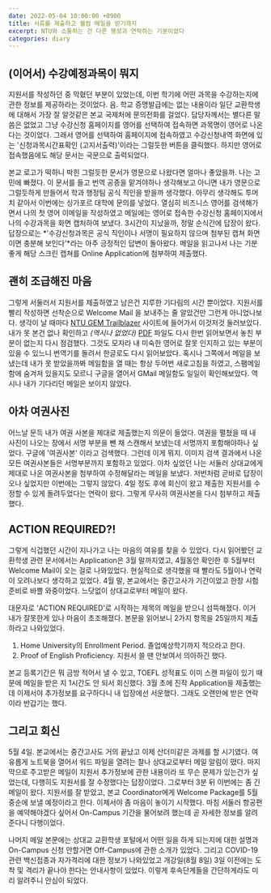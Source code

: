 ```yaml
---
date: 2022-05-04 10:00:00 +0900
title: 서류를 제출하고 웰컴 메일을 받기까지
excerpt: NTU와 소통하는 건 다른 행성과 연락하는 기분이었다
categories: diary
---
```


## (이어서) 수강예정과목이 뭐지

지원서를 작성하던 중 막혔던 부분이 있었는데, 이번 학기에 어떤 과목을
수강하는지에 관한 정보를 제공하라는 것이었다. 음. 학교 증명발급에는 없는
내용이라 일단 교환학생에 대해서 가장 잘 알것같은 본교 국제처에 문의전화를
걸었다. 담당자께서는 별다른 말씀은 없었고 그냥 수강신청 홈페이지를 영어를
선택하여 접속하면 과목명이 영어로 나온다는 것이었다. 그래서 영어를 선택하여
홈페이지에 접속하였고 수강신청내역 화면에 있는 '신청과목시간표확인
(고지서출력)'이라는 그럴듯한 버튼을 클릭했다. 하지만 영어로 접속했음에도 해당
문서는 국문으로 출력되었다.

본교 로고가 떡하니 박힌 그럴듯한 문서가 영문으로 나왔다면 얼마나 좋았을까.
나는 고민에 빠졌다. 이 문서를 들고 번역 공증을 맡겨야하나 생각해보고 아니면
내가 영문으로 그럴듯하게 만들어서 학과 행정팀 공식 직인을 받을까 생각했다.
아무리 생각해도 투머치 같아서 이번에는 싱가포르 대학에 문의를 넣었다. 열심히
비즈니스 영어를 검색해가면서 나의 첫 영어 이메일을 작성하였고 메일에는 영어로
접속한 수강신청 홈페이지에서 나의 수강과목을 화면 캡처하여 보냈다. 3시간이
지났을까, 정말 순식간에 답장이 왔다. 답장으로는 *'수강신청과목은 공식 직인이나
서명이 필요하지 않으며 첨부된 캡쳐 화면이면 충분해 보인다'*라는 아주 긍정적인
답변이 돌아왔다. 메일을 읽고나서 나는 기분좋게 해당 스크린 캡쳐를 Online
Application에 첨부하여 제출했다.

## 괜히 조급해진 마음

그렇게 서둘러서 지원서를 제출하였고 남은건 지루한 기다림의 시간 뿐이었다.
지원서를 빨리 작성하면 선착순으로 Welcome Mail 을 보내주는 줄 알았건만 그런게
아니었나보다. 생각이 날 때마다 [NTU GEM Trailblazer](https://ntu-sa.terradotta.com/index.cfm?FuseAction=Programs.ViewProgramAngular&id=10006)
사이트에 들어가서 이것저것 둘러보았다. 내가 못 본건 없나 확인하고 *(역시나
없었다)* [PDF](https://gem.ntu.edu.sg/_customtags/ct_FileRetrieve.cfm?File_ID=21429)
파일도 다시 한번 읽어보면서 놓친 부분이 없는지 다시 점검했다. 그것도 모자라
내 미숙한 영어로 잘못 인지하고 있는 부분이 있을 수 있느니 번역기를 돌려서
한글로도 다시 읽어보았다. 혹시나 그쪽에서 메일을 보냈는데 내가 못 받았을까봐
메일함을 열 때는 항상 두어번 새로고침을 하였고, 스팸메일함에 숨겨져 있을지도
모르니 구글을 열어서 GMail 메일함도 일일이 확인해보았다. 역시나 내가 기다리던
메일은 보이지 않았다.

## 아차 여권사진

어느날 문득 내가 여권 사본을 제대로 제출했는지 의문이 들었다. 여권을 펼쳤을 때
내 사진이 나오는 장에서 서명 부분을 뺀 채 스캔해서 보냈는데 서명까지
포함해야하나 싶었다. 구글에 '여권사본' 이라고 검색했다. 그런데 이게 뭐지.
이미지 검색 결과에서 나온 모든 여권사본들은 서명부분까지 포함하고 있었다. 아차
싶었던 나는 서둘러 상대교에게 제대로 나온 여권사본을 첨부하여 수정해달라는
메일을 보냈다. 저번처럼 곧바로 답장이 오나 싶었지만 이번에는 그렇지 않았다.
4일 정도 후에 회신이 왔고 제출한 지원서를 수정할 수 있게 돌려두었다는 연락이
왔다. 그렇게 무사히 여권사본을 다시 첨부하고 제출했다.

## ACTION REQUIRED?!

그렇게 식겁했던 시간이 지나가고 나는 마음의 여유를 찾을 수 있었다. 다시
읽어봤던 교환학생 관련 문서에서는 Application은 3월 말까지였고, 4월동안 확인한
후 5월부터 Welcome Mail이 오는 걸로 나와있었다. 현실적으로 생각했을 때 빨라도
5월이나 연락이 오려나보다 생각하고 있었다. 4월 말, 본교에서는 중간고사가
기간이었고 한창 시험준비로 바쁠 와중이었다. 느닷없이 상대교로부터 메일이 왔다.

대문자로 'ACTION REQUIRED'로 시작하는 제목의 메일을 받으니 섬뜩해졌다. 이거
내가 잘못한게 있나 마음이 초조해졌다. 본문을 읽어보니 2가지 항목을 25일까지
제출하라고 나와있었다.

1. Home University의 Enrollment Period. 졸업예상학기까지 적으라고 한다.
1. Proof of English Proficiency. 지원서 쓸 땐 안보여서 의아하긴 했다.

본교 등록기간은 뭐 금방 적어서 낼 수 있고, TOEFL 성적표도 이미 스캔 파일이
있기 때문에 메일을 받은 지 1시간도 안 되서 회신했다. 3월 초에 진작
Application을 제출했는데 이제서야 추가정보를 요구하다니 내 입장에선 서운했다.
그래도 오랜만에 받은 연락이라 반갑기는 했다.

## 그리고 회신

5월 4일. 본교에서는 중간고사도 거의 끝났고 이제 산더미같은 과제를 할 시기였다.
여유롭게 노트북을 열어서 워드 파일을 열려는 찰나 상대교로부터 메일 알림이
떴다. 마지막으로 주고받은 메일이 지원서 추가정보에 관한 내용이라 또 무슨
문제가 있는건가 싶었는데, 다행히도 지원서를 잘 수정했다는 답장이었다. 그로부터
3분 뒤 이번에는 좀 긴 메일이 왔다. 지원서를 잘 받았고, 본교 Coordinator에게
Welcome Package를 5월 중순에 보낼 예정이라고 한다. 이제서야 좀 마음이 놓이기
시작했다. 마침 서둘러 항공편을 예약해야겠다 싶어서 On-Campus 기간을 물어보려
했는데 곧 자세한 정보를 알려준다니 다행이었다.

나머지 메일 본문에는 상대교 교환학생 포털에서 어떤 일을 하게 되는지에 대한
설명과 On-Campus 신청 안할거면 Off-Campus에 관한 소개가 있었다. 그리고
COVID-19관련 백신접종과 자가격리에 대한 정보가 나와있었고 개강일(8월 8일) 3일
이전에는 도착 및 격리가 끝나야 한다는 안내사항이 있었다. 이렇게 후속단계들을
간단하게라도 미리 알려주니 안심이 되었다.
